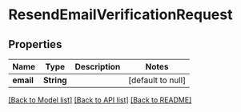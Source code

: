 # ResendEmailVerificationRequest
## Properties

Name | Type | Description | Notes
------------ | ------------- | ------------- | -------------
**email** | **String** |  | [default to null]

[[Back to Model list]](../index.md#documentation-for-models) [[Back to API list]](../index.md#documentation-for-api-endpoints) [[Back to README]](../index.md)

